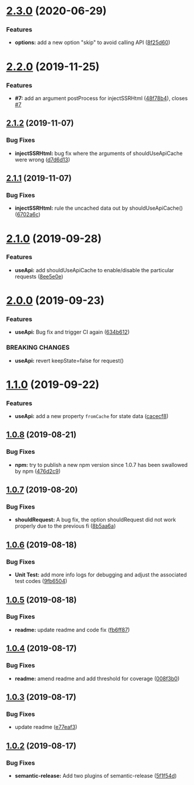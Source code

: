 # [2.3.0](https://github.com/RyanRoll/react-use-api/compare/v2.2.0...v2.3.0) (2020-06-29)


### Features

* **options:** add a new option "skip" to avoid calling API ([8f25d60](https://github.com/RyanRoll/react-use-api/commit/8f25d6008f800c562e9239b84538f7698d80538d))

# [2.2.0](https://github.com/RyanRoll/react-use-api/compare/v2.1.2...v2.2.0) (2019-11-25)


### Features

* **#7:** add an argument postProcess for injectSSRHtml ([48f78b4](https://github.com/RyanRoll/react-use-api/commit/48f78b4)), closes [#7](https://github.com/RyanRoll/react-use-api/issues/7)

## [2.1.2](https://github.com/RyanRoll/react-use-api/compare/v2.1.1...v2.1.2) (2019-11-07)


### Bug Fixes

* **injectSSRHtml:** bug fix where the arguments of shouldUseApiCache were wrong ([d7d6d13](https://github.com/RyanRoll/react-use-api/commit/d7d6d13))

## [2.1.1](https://github.com/RyanRoll/react-use-api/compare/v2.1.0...v2.1.1) (2019-11-07)


### Bug Fixes

* **injectSSRHtml:** rule the uncached data out by shouldUseApiCache() ([6702a6c](https://github.com/RyanRoll/react-use-api/commit/6702a6c))

# [2.1.0](https://github.com/RyanRoll/react-use-api/compare/v2.0.0...v2.1.0) (2019-09-28)


### Features

* **useApi:** add shouldUseApiCache to enable/disable the particular requests ([8ee5e0e](https://github.com/RyanRoll/react-use-api/commit/8ee5e0e))

# [2.0.0](https://github.com/RyanRoll/react-use-api/compare/v1.1.0...v2.0.0) (2019-09-23)


### Features

* **useApi:** Bug fix and trigger CI again ([634b612](https://github.com/RyanRoll/react-use-api/commit/634b612))


### BREAKING CHANGES

* **useApi:** revert keepState=false for request()

# [1.1.0](https://github.com/RyanRoll/react-use-api/compare/v1.0.8...v1.1.0) (2019-09-22)


### Features

* **useApi:** add a new property `fromCache` for state data ([cacecf8](https://github.com/RyanRoll/react-use-api/commit/cacecf8))

## [1.0.8](https://github.com/RyanRoll/react-use-api/compare/v1.0.7...v1.0.8) (2019-08-21)


### Bug Fixes

* **npm:** try to publish a new npm version since 1.0.7 has been swallowed by npm ([476d2c9](https://github.com/RyanRoll/react-use-api/commit/476d2c9))

## [1.0.7](https://github.com/RyanRoll/react-use-api/compare/v1.0.6...v1.0.7) (2019-08-20)


### Bug Fixes

* **shouldRequest:** A bug fix, the option shouldRequest did not work properly due to the previous fi ([8b5aa6a](https://github.com/RyanRoll/react-use-api/commit/8b5aa6a))

## [1.0.6](https://github.com/RyanRoll/react-use-api/compare/v1.0.5...v1.0.6) (2019-08-18)


### Bug Fixes

* **Unit Test:** add more info logs for debugging and adjust the associated test codes ([9fb6504](https://github.com/RyanRoll/react-use-api/commit/9fb6504))

## [1.0.5](https://github.com/RyanRoll/react-use-api/compare/v1.0.4...v1.0.5) (2019-08-18)


### Bug Fixes

* **readme:** update readme and code fix ([fb6ff87](https://github.com/RyanRoll/react-use-api/commit/fb6ff87))

## [1.0.4](https://github.com/RyanRoll/react-use-api/compare/v1.0.3...v1.0.4) (2019-08-17)


### Bug Fixes

* **readme:** amend readme and add threshold for coverage ([008f3b0](https://github.com/RyanRoll/react-use-api/commit/008f3b0))

## [1.0.3](https://github.com/RyanRoll/react-use-api/compare/v1.0.2...v1.0.3) (2019-08-17)


### Bug Fixes

* update readme ([e77eaf3](https://github.com/RyanRoll/react-use-api/commit/e77eaf3))

## [1.0.2](https://github.com/RyanRoll/react-use-api/compare/v1.0.1...v1.0.2) (2019-08-17)


### Bug Fixes

* **semantic-release:** Add two plugins of semantic-release ([5f1f54d](https://github.com/RyanRoll/react-use-api/commit/5f1f54d))

